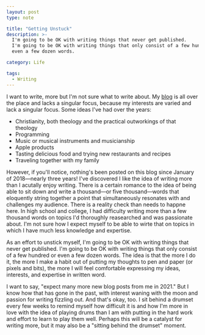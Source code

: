 ```yaml
---
layout: post
type: note

title: "Getting Unstuck"
description: >-
  I'm going to be OK with writing things that never get published.
  I'm going to be OK with writing things that only consist of a few hundred or
  even a few dozen words.

category: Life

tags:
  - Writing
---
```


I want to write, more but I'm not sure what to write about. My [blog] is all over the place and lacks a singular focus, because my interests are varied and lack a singular focus. Some ideas I've had over the years:

- Christianity, both theology and the practical outworkings of that theology
- Programming
- Music or musical instruments and musicianship
- Apple products
- Tasting delicious food and trying new restaurants and recipes
- Traveling together with my family

However, if you'll notice, nothing's been posted on this blog since January of 2018—nearly three years! I've discovered I like the idea of writing more than I acutally enjoy writing. There is a certain romance to the idea of being able to sit down and write a thousand—or five thousand—words that eloquently string together a point that simultaneously resonates with and challenges my audience. There is a reality check than needs to happne here. In high school and college, I had difficulty writing more than a few thousand words on topics I'd thoroughly reasearched and was passionate about. I'm not sure how I expect myself to be able to wirte that on topics in which I have much less knowledge and expertise.

As an effort to unstick myself, I'm going to be OK with writing things that never get published. I'm going to be OK with writing things that only consist of a few hundred or even a few dozen words. The idea is that the more I do it, the more I make a habit out of putting my thoughts to pen and paper (or pixels and bits), the more I will feel comfortable expressing my ideas, interests, and expertise in written word.

I want to say, "expect many more new blog posts from me in 2021." But I know how that has gone in the past, with interest waning with the moon and passion for writing fizzling out. And that's okay, too. I sit behind a drumset every few weeks to remind myself how difficult it is and how I'm more in love with the idea of playing drums than I am with putting in the hard work and effort to learn to play them well. Perhaps this will be a catalyst for writing more, but it may also be a "sitting behind the drumset" moment.

[blog]: https://phillipridlen.com/notes/
